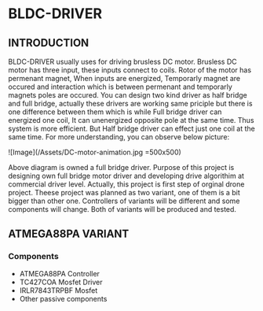 # BLDC-DRIVER

## INTRODUCTION
BLDC-DRIVER usually uses for driving brusless DC motor. Brusless DC motor has three input, these inputs connect to coils. Rotor of the motor has permenant magnet,
When inputs are energized, Temporarly magnet are occured and interaction which is between permenant and temporarly magnets poles are occured. You can design two kind driver as half bridge 
and full bridge, actually these drivers are working same priciple but there is one difference between them which is while Full bridge driver can energized one coil, It can unenergized 
opposite pole at the same time. Thus system is more efficient. But Half bridge driver can effect just one coil at the same time. For more understanding, you can observe
below picture:

![Image](/Assets/DC-motor-animation.jpg =500x500)

Above diagram is owned a full bridge driver. Purpose of this project is designing own full bridge motor driver and developing drive algorithim at commercial driver level. Actually, this 
project is first step of orginal drone project. Theese project was planned as two variant, one of them is a bit bigger than other one. Controllers of variants will be different and 
some components will change. Both of variants will be produced and tested.

## ATMEGA88PA VARIANT

### Components

* ATMEGA88PA Controller
* TC427COA Mosfet Driver
* IRLR7843TRPBF Mosfet
* Other passive components